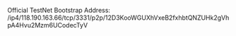 Official TestNet Bootstrap Address:
/ip4/118.190.163.66/tcp/3331/p2p/12D3KooWGUXhVxeB2fxhbtQNZUHk2gVhpA4Hvu2Mzm6UCodecTyV